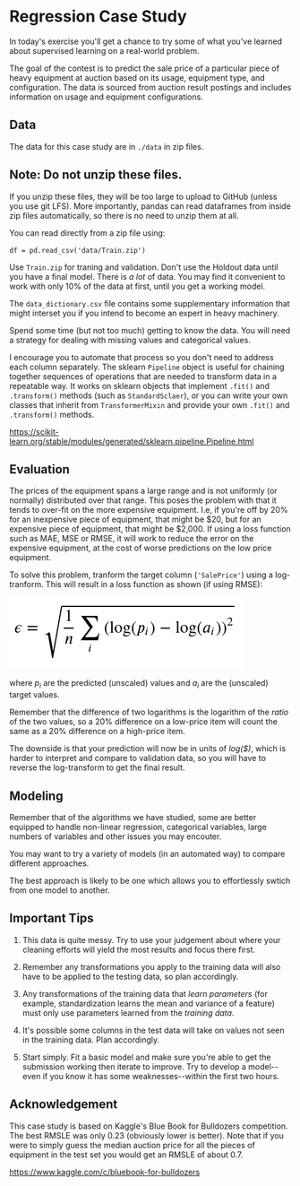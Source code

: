 # Regression Case Study


In today's exercise you'll get a chance to try some of what you've learned
about supervised learning on a real-world problem.

The goal of the contest is to predict the sale price of a particular piece of
heavy equipment at auction based on its usage, equipment type, and
configuration.  The data is sourced from auction result postings and includes
information on usage and equipment configurations.

## Data

The data for this case study are in `./data` in zip files.

## Note: Do not unzip these files.


If you unzip these files, they will be too large to upload to GitHub (unless you
use git LFS). More importantly, pandas can read dataframes from inside zip files
automatically, so there is no need to unzip them at all.

You can read directly from a zip file using:
```
df = pd.read_csv('data/Train.zip')
```

Use `Train.zip` for traning and validation. Don't use the Holdout data until you
have a final model.  There is *a lot* of data. You may find it convenient to work with only 10% of the data at first, until you get a working model.

The `data_dictionary.csv` file contains some supplementary information that might interset you if you intend to become an expert in heavy machinery.

Spend some time (but not too much) getting to know the data. You will need a 
strategy for dealing with missing values and categorical values. 

I encourage  you to automate that process so you don't need to address each 
column separately. The sklearn `Pipeline` object is useful for chaining together
sequences of operations that are needed to transform data in a repeatable way.
It works on sklearn objects that implement `.fit()` and `.transform()` methods (such as `StandardSclaer`),
or you can write your own classes that inherit from `TransformerMixin` and 
provide your own `.fit()` and `.transform()` methods.

https://scikit-learn.org/stable/modules/generated/sklearn.pipeline.Pipeline.html

## Evaluation

The prices of the equipment spans a large range and is not uniformly (or
normally) distributed over that range. This poses the problem with that 
it tends to over-fit on the more expensive equipment. I.e, if you're off 
by 20% for an inexpensive piece of equipment, that might be $20, but for an expensive piece of equipment, that might be $2,000. If using a loss function such as MAE, MSE or RMSE, it will work to reduce the error on the expensive equipment, at the cost of worse predictions on the low price equipment.

To solve this problem, tranform the target column (`'SalePrice'`)  using a log-tranform. This will result in a loss function as shown (if using RMSE):

![Root Mean Squared Logarithmic Error](images/rmsle.png)

where *p<sub>i</sub>* are the predicted (unscaled) values and *a<sub>i</sub>* are the (unscaled) target values.

Remember that the difference of two logarithms is the logarithm of the 
*ratio* of the two values, so a 20% difference on a low-price item will 
count the same as a 20% difference on a high-price item.

The downside is that your prediction will now be in units of *log($)*, which
is harder to interpret and compare to validation data, so you will have to
reverse the log-transform to get the final result.


## Modeling

Remember that of the algorithms we have studied, some are better equipped 
to handle non-linear regression, categorical variables, large numbers of variables and other issues you may encouter. 

You may want to try a variety of models (in an automated way) to compare 
different approaches.

The best approach is likely to be one which allows you to effortlessly 
swtich from one model to another.



## Important Tips


1. This data is quite messy. Try to use your judgement about where your
cleaning efforts will yield the most results and focus there first.

1. Remember any transformations you apply to the training data will also have
to be applied to the testing data, so plan accordingly.

1. Any transformations of the training data that *learn parameters* (for
example, standardization learns the mean and variance of a feature) must only
use parameters learned from the *training data*.

1. It's possible some columns in the test data will take on values not seen in the training data. Plan accordingly.

1. Start simply. Fit a basic model and make sure you're able to get the
submission working then iterate to improve. Try to develop a model--even if you know it has some weaknesses--within the first two hours.

## Acknowledgement


This case study is based on Kaggle's Blue Book for Bulldozers competition. The best RMSLE was only 0.23 (obviously lower is better). Note that if you were to simply guess the median auction price for all the pieces of equipment in the test set you would get an RMSLE of about 0.7.

https://www.kaggle.com/c/bluebook-for-bulldozers
